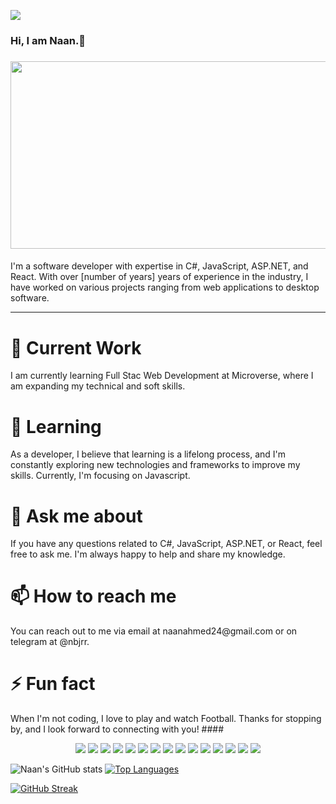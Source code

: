 ![](https://komarev.com/ghpvc/?username=naanmohammed)
<h3> Hi, I am Naan.👋 <h3>

<img src="https://github.com/naanmohammed/naanmohammed/blob/main/Naan%20Mohammed.gif" height="300" width="2000"></img>
####
I'm a software developer with expertise in C#, JavaScript, ASP.NET, and React. With over [number of years] years of experience in the industry, I have worked on various projects ranging from web applications to desktop software.<br>
 <hr>
 
 <h1>🔭 Current Work <br></h1>
I am currently learning Full Stac Web Development at Microverse, where I am expanding my technical and soft skills.
<br>
 
<h1>🌱 Learning <br></h1>
As a developer, I believe that learning is a lifelong process, and I'm constantly exploring new technologies and frameworks to improve my skills. Currently, I'm focusing on Javascript.
<br>
 
<h1>💬 Ask me about <br></h1>
If you have any questions related to C#, JavaScript, ASP.NET, or React, feel free to ask me. I'm always happy to help and share my knowledge.
<br>
 
<h1>📫 How to reach me <br></h1>
You can reach out to me via email at naanahmed24@gmail.com or on telegram at @nbjrr.
<br>
 
<h1>⚡ Fun fact <br></h1>
When I'm not coding, I love to play and watch Football.
Thanks for stopping by, and I look forward to connecting with you!
 ####
 <br>
 <p align="center">
 <img src="https://img.shields.io/badge/C-00599C?style=flat-square&logo=c&logoColor=white"/>
<img src="https://img.shields.io/badge/-C#-E34A86?style=flat-square&logo=csharp"/>
<img src="https://img.shields.io/badge/-C++-00599C?style=flat-square&logo=c"/>
<img src="https://img.shields.io/badge/-HTML5-E34F26?style=flat-square&logo=html5&logoColor=white"/>
<img src="https://img.shields.io/badge/-CSS3-1572B6?style=flat-square&logo=css3"/>
<img src="https://img.shields.io/badge/-Bootstrap-563D7C?style=flat-square&logo=bootstrap"/>
<img src="https://img.shields.io/badge/-Heroku-430098?style=flat-square&logo=heroku"/>
<img src="https://img.shields.io/badge/-JavaScript-black?style=flat-square&logo=javascript"/>
<img src="https://img.shields.io/badge/-Nodejs-black?style=flat-square&logo=Node.js"/>
<img src="https://img.shields.io/badge/-React-black?style=flat-square&logo=react"/>
<img src="https://img.shields.io/badge/-MongoDB-black?style=flat-square&logo=mongodb"/>
<img src="https://img.shields.io/badge/-MySQL-black?style=flat-square&logo=mysql"/>
<img src="https://img.shields.io/badge/-Kubernetes-black?style=flat-square&logo=Kubernetes"/>
<img src="https://img.shields.io/badge/-Git-black?style=flat-square&logo=git"/>
<img src="https://img.shields.io/badge/-GitHub-black?style=flat-square&logo=github"/>
</p>

![Naan's GitHub stats](https://github-readme-stats.vercel.app/api?username=naanmohammed&show_icons=true&theme=radical&count_private=true) [![Top Languages](https://github-readme-stats.vercel.app/api/top-langs/?username=naanmohammed&layout=compact)](https://github.com/anuraghazra/github-readme-stats)

[![GitHub Streak](https://streak-stats.demolab.com/?user=naanmohammed&theme=dark)](https://git.io/streak-stats)


<!--START_SECTION:waka-->
<!--END_SECTION:waka-->
